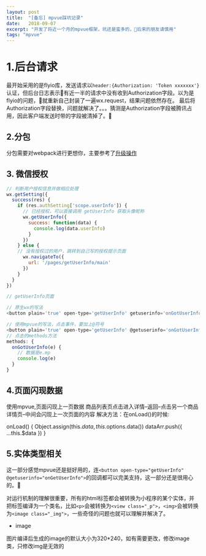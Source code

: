```yaml
---
layout: post
title:  "[备忘] mpvue踩坑记录"
date:   2018-09-07
excerpt: "开发了将近一个月的mpvue框架，坑还是蛮多的，后来的朋友请慎用"
tags: "mpvue"
---
```


# 1.后台请求

最开始采用的是flyio库，发送请求以``header:{Authorization: 'Token xxxxxxx'}``认证，但后台日志表示有近一半的请求中没有收到Authorization字段。以为是flyio的问题，就重新自己封装了一遍wx.request，结果问题依然存在。
最后将Authorization字段替换，问题就解决了。。。猜测是Authorization字段被腾讯占用，因此客户端发送时带的字段被清掉了。

## 2.分包

分包需要对webpack进行更想你，主要参考了[升级操作](https://github.com/mpvue/mpvue-quickstart/pull/39/files)

## 3. 微信授权
``` js
// 判断用户授权信息并做相应处理
wx.getSetting({
  success(res) {
    if (res.authSetting['scope.userInfo']) {
      // 已经授权，可以直接调用 getUserInfo 获取头像昵称
      wx.getUserInfo({
        success: function(data) {
          console.log(data.userInfo)
        }
      })
    } else {
    // 没有授权过的用户，跳转到自己写的授权提示页面
      wx.navigateTo({
        url: '/pages/getUserInfo/main'
      })
    }
  }
})

// getUserInfo页面

// 原生wx的写法
<button plain='true' open-type='getUserInfo' getuserinfo='onGotUserInfo'>允许</button>

// 使用mpvue的写法，点击事件，要加上@符号
<button plain='true' open-type='getUserInfo' @getuserinfo='onGotUserInfo'>允许</button>
// 点击的methods方法
methods: {
  onGotUserInfo(e) {
    // 数据是e.mp
    console.log(e)
  }
}
```

## 4.页面闪现数据

使用mpvue,页面闪现上一页数据
商品列表页点击进入详情–返回–点击另一个商品详情页–中间会闪现上一次页面的内容 
解决方法：在onLoad()的时候:

onLoad() {
    Object.assign(this.$data, this.$options.data())
    dataArr.push({ ...this.$data })
}

## 5.实体类型相关

这一部分感觉mpvue还是挺好用的，连``<button open-type="getUserInfo" @getuserinfo="onGetUserInfo">``的回调都可以完美支持，这一部分还是很用心的。

对运行机制的理解很重要，所有的html标签都会被转换为小程序的某个实体，并把标签编译为一个类名，比如``<p>``会被转换为``<view class="_p">``，``<img>``会被转换为``<image class="_img">``，一些奇怪的问题也就可以理解并解决了。

- image

图片编译后生成的image的默认大小为320*240，如有需要更改，修改image类，只修改img是无效的